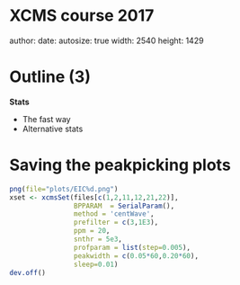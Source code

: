 XCMS course 2017
========================================================
author: 
date: 
autosize: true
width: 2540
height: 1429







Outline (3)
========================================================
**Stats**
- The fast way
- Alternative stats


Saving the peakpicking plots
========================================================


```r
png(file="plots/EIC%d.png")
xset <- xcmsSet(files[c(1,2,11,12,21,22)], 
                BPPARAM  = SerialParam(),
                method = 'centWave',
                prefilter = c(3,1E3),
                ppm = 20,
                snthr = 5e3,
                profparam = list(step=0.005),
                peakwidth = c(0.05*60,0.20*60),
                sleep=0.01)
dev.off()
```


